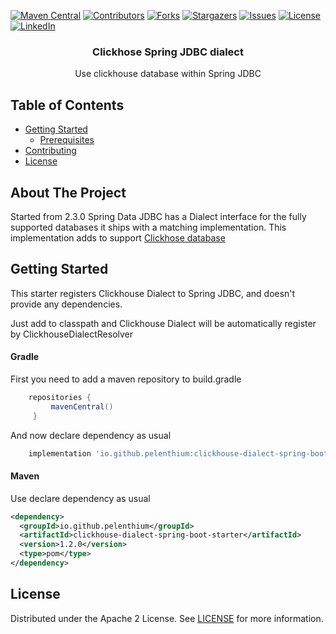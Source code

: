 [![Maven Central](https://img.shields.io/maven-central/v/io.github.pelenthium/clickhouse-dialect-spring-boot-starter)](https://maven-badges.herokuapp.com/maven-central/io.github.pelenthium/clickhouse-dialect-spring-boot-starter)
[![Contributors][contributors-shield]][contributors-url]
[![Forks][forks-shield]][forks-url]
[![Stargazers][stars-shield]][stars-url]
[![Issues][issues-shield]][issues-url]
[![License](https://img.shields.io/badge/License-Apache_2.0-blue.svg)](https://opensource.org/licenses/Apache-2.0)
[![LinkedIn][linkedin-shield]][linkedin-url]
<br />
<h3 align="center">Clickhose Spring JDBC dialect</h3>

<p align="center">
Use clickhouse database within Spring JDBC
</p>

<!-- TABLE OF CONTENTS -->
## Table of Contents

* [Getting Started](#getting-started)
  * [Prerequisites](#prerequisites)
* [Contributing](#contributing)
* [License](#license)

<!-- ABOUT THE PROJECT -->
## About The Project

Started from 2.3.0 Spring Data JDBC has a Dialect interface for the fully supported databases it ships with a matching implementation.
This implementation adds to support [Clickhose database][clickhouse-url]

<!-- GETTING STARTED -->
## Getting Started
This starter registers Clickhouse Dialect to Spring JDBC, and doesn't provide any dependencies.

Just add to classpath and Clickhouse Dialect will be automatically register by ClickhouseDialectResolver
#### Gradle
First you need to add a maven repository to build.gradle
```groovy
    repositories {
         mavenCentral()
     }
```

And now declare dependency as usual

```groovy
    implementation 'io.github.pelenthium:clickhouse-dialect-spring-boot-starter:1.2.0'
```

#### Maven
Use declare dependency as usual

```xml
<dependency>
  <groupId>io.github.pelenthium</groupId>
  <artifactId>clickhouse-dialect-spring-boot-starter</artifactId>
  <version>1.2.0</version>
  <type>pom</type>
</dependency>
```

<!-- LICENSE -->
## License

Distributed under the Apache 2 License. See [LICENSE][license-url] for more information.


<!-- MARKDOWN LINKS & IMAGES -->
<!-- https://www.markdownguide.org/basic-syntax/#reference-style-links -->
[contributors-shield]: https://img.shields.io/github/contributors/pelenthium/clickhouse-dialect-spring-boot-starter.svg?style=flat-square
[contributors-url]: https://github.com/pelenthium/clickhouse-dialect-spring-boot-starter/graphs/contributors
[forks-shield]: https://img.shields.io/github/forks/pelenthium/clickhouse-dialect-spring-boot-starter.svg?style=flat-square
[forks-url]: https://github.com/pelenthium/clickhouse-dialect-spring-boot-starter/network/members
[stars-shield]: https://img.shields.io/github/stars/pelenthium/clickhouse-dialect-spring-boot-starter.svg?style=flat-square
[stars-url]: https://github.com/pelenthium/clickhouse-dialect-spring-boot-starter/stargazers
[issues-shield]: https://img.shields.io/github/issues/pelenthium/clickhouse-dialect-spring-boot-starter.svg?style=flat-square
[issues-url]: https://github.com/pelenthium/clickhouse-dialect-spring-boot-starter/issues
[license-shield]: https://img.shields.io/github/license/pelenthium/clickhouse-dialect-spring-boot-starter.svg?style=flat-square
[license-url]: https://github.com/pelenthium/clickhouse-dialect-spring-boot-starter/blob/master/LICENSE
[linkedin-shield]: https://img.shields.io/badge/-LinkedIn-black.svg?style=flat-square&logo=linkedin&colorB=555
[linkedin-url]: https://linkedin.com/in/pelenthium
[clickhouse-url]: https://clickhouse.com/
